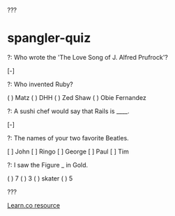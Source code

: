 ???

# spangler-quiz

?:    Who wrote the 'The Love Song of J. Alfred Prufrock'?

[-]

?: Who invented Ruby?

( ) Matz
( ) DHH
( ) Zed Shaw
( ) Obie Fernandez

?:    A sushi chef would say that Rails is ____.

[-]

?: The names of your two favorite Beatles.

[ ] John
[ ] Ringo
[ ] George
[ ] Paul
[ ] Tim

?: I saw the Figure _ in Gold.

( ) 7
( ) 3
( ) skater
( ) 5

???

<a href='https://learn.co/lessons/spangler-quiz' data-visibility='hidden'>Learn.co resource</a>
